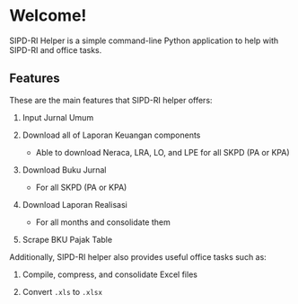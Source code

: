 # Welcome!

SIPD-RI Helper is a simple command-line Python application to help with SIPD-RI and office tasks.

## Features

These are the main features that SIPD-RI helper offers:

1.  Input Jurnal Umum

2.  Download all of Laporan Keuangan components

    - Able to download Neraca, LRA, LO, and LPE for all SKPD (PA or KPA)

3.  Download Buku Jurnal

    - For all SKPD (PA or KPA)

4.  Download Laporan Realisasi

    - For all months and consolidate them

5.  Scrape BKU Pajak Table

Additionally, SIPD-RI helper also provides useful office tasks such as:

1. Compile, compress, and consolidate Excel files

2. Convert `.xls` to `.xlsx`
